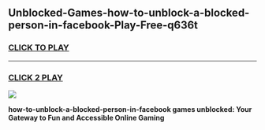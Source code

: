 
## Unblocked-Games-how-to-unblock-a-blocked-person-in-facebook-Play-Free-q636t
<h3>
<a href="https://premium76.site?title=how-to-unblock-a-blocked-person-in-facebook&ref=20M">CLICK TO PLAY</a></h3>
<hr>

<h3>
<a href="https://premium76.site?title=how-to-unblock-a-blocked-person-in-facebook&ref=20M">CLICK 2 PLAY</a>
  
</h3>

<a href="https://premium76.site?title=how-to-unblock-a-blocked-person-in-facebook&ref=19M"><img src="https://clearcache.store/games.png"></a>


**how-to-unblock-a-blocked-person-in-facebook games unblocked: Your Gateway to Fun and Accessible Online Gaming**
